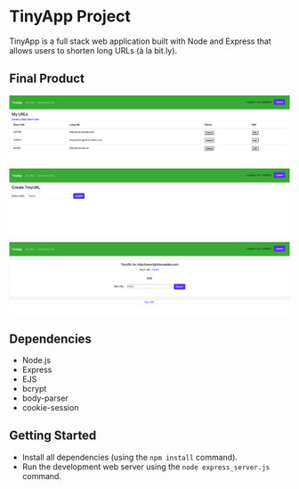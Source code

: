 # TinyApp Project

TinyApp is a full stack web application built with Node and Express that allows users to shorten long URLs (à la bit.ly).

## Final Product

!["screenshot of url index page"](https://github.com/TomFream/tinyapp/blob/master/docs/urls-page.png?raw=true)
!["screenshot of new url page"](https://github.com/TomFream/tinyapp/blob/master/docs/new-url.png?raw=true)
!["screenshot of url edit page"](https://github.com/TomFream/tinyapp/blob/master/docs/url-show.png?raw=true)

## Dependencies

- Node.js
- Express
- EJS
- bcrypt
- body-parser
- cookie-session

## Getting Started

- Install all dependencies (using the `npm install` command).
- Run the development web server using the `node express_server.js` command.